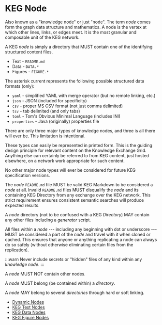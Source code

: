 # KEG Node

Also known as a "knowledge node" or just "node". The term *node* comes
form the graph data structure and mathematics. A node is the vertex at
which other lines, links, or edges meet. It is the most granular
and composable unit of the KEG network.

A KEG *node* is simply a directory that MUST contain one of the
identifying structured content files.

* Text - `README.md`
* Data - `DATA.*`
* Figures - `FIGURE.*`

The asterisk current represents the following possible structured data
formats (only):

* `yaml` - simplified YAML with merge operator (but no remote linking, etc.)
* `json` - JSON (included for specificity)
* `csv` - proper MS CSV format (not just comma delimited)
* `tsv` - tab delimited (and only tabs)
* `toml` - Tom's Obvious Minimal Language (includes INI)
* `properties` - Java (originally) properties file

There are only three major types of knowledge nodes, and three is all
there will ever be. This limitation is intentional.

These types can easily be represented in printed form. This is the
guiding design principle for relevant content on the Knowledge Exchange
Grid. Anything else can certainly be referred to from KEG content, just
hosted elsewhere, on a network work appropriate for such content.

No other major node types will ever be considered for future KEG
specification versions.

The *node* `README.md` file MUST be valid KEG Markdown to be considered
a *node* at all. Invalid `README.md` files MUST disqualify the *node*
and its containing KEG Directory from any exchange over the KEG network.
This strict requirement ensures consistent semantic searches will
produce expected results.

A *node* directory (not to be confused with a KEG *Directory*) MAY
contain any other files including a *generator* script.

All files within a *node* --- including any beginning with dot or
underscore --- MUST be considered a part of the *node* and travel with
it when cloned or cached. This ensures that anyone or anything
replicating a node can always do so safely (without otherwise
eliminating certain files from the replication).

:::warn
Never include secrets or "hidden" files of any kind within any
*knowledge node*.
:::

A *node* MUST NOT contain other nodes.

A *node* MUST belong (be contained within) a *directory*.

A *node* MAY belong to several *directories* through hard or soft
linking.

* [Dynamic Nodes](/dynamic-node)
* [KEG Text Nodes](/text-node)
* [KEG Data Nodes](/data-node)
* [KEG Figure Nodes](/figure-node)
